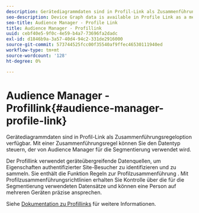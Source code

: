 ```yaml
---
description: Gerätediagrammdaten sind in Profil-Link als Zusammenführungsregeloption verfügbar. Mit einer Zusammenführungsregel können Sie den Datentyp steuern, der von Audience Manager für die Segmentierung verwendet wird.
seo-description: Device Graph data is available in Profile Link as a merge rule option. A merge rule lets you control the type of data Audience Manager uses for segmentation.
seo-title: Audience Manager - Profile Link
title: Audience Manager - Profillink
uuid: cebf40e5-9f0c-4e59-b4a7-73696fa2dadc
exl-id: d1846b9a-3a57-40d4-94c2-331de2916000
source-git-commit: 573744525fcc00f35540af9ffec46530111940ed
workflow-type: tm+mt
source-wordcount: '128'
ht-degree: 0%

---
```


# Audience Manager - Profillink{#audience-manager-profile-link}

Gerätediagrammdaten sind in Profil-Link als Zusammenführungsregeloption verfügbar. Mit einer Zusammenführungsregel können Sie den Datentyp steuern, der von Audience Manager für die Segmentierung verwendet wird.

Der Profillink verwendet geräteübergreifende Datenquellen, um Eigenschaften authentifizierter Site-Besucher zu identifizieren und zu sammeln. Sie enthält die Funktion Regeln zur Profilzusammenführung . Mit Profilzusammenführungsrichtlinien erhalten Sie Kontrolle über die für die Segmentierung verwendeten Datensätze und können eine Person auf mehreren Geräten präzise ansprechen.

Siehe [Dokumentation zu Profillinks](https://docs.adobe.com/content/help/en/audience-manager/user-guide/features/profile-merge-rules/merge-rules-overview.html) für weitere Informationen.
